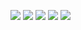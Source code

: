 ![](https://cdn.nlark.com/yuque/0/2023/jpeg/1128524/1674731573551-06b7c177-1788-4042-96d7-b2e850adf52d.jpeg)
![](https://cdn.nlark.com/yuque/0/2022/jpeg/1128524/1666786522290-fcc10d6e-6444-4392-857b-07dfeefdd7f5.jpeg)
![](https://cdn.nlark.com/yuque/0/2022/jpeg/1128524/1667051445443-c3414eae-2028-4fa2-a18e-4ec8288d26a2.jpeg)
![](https://cdn.nlark.com/yuque/0/2022/jpeg/1128524/1667092170051-390640a9-0eef-457e-bd46-f05a0bce79ae.jpeg)
![](https://cdn.nlark.com/yuque/0/2022/jpeg/1128524/1667667633964-396876fe-ab62-420b-865d-a8c3cda142a4.jpeg)
